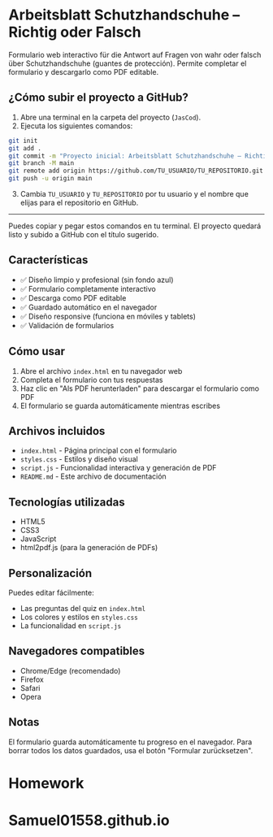 # Arbeitsblatt Schutzhandschuhe – Richtig oder Falsch

Formulario web interactivo für die Antwort auf Fragen von wahr oder falsch über Schutzhandschuhe (guantes de protección). Permite completar el formulario y descargarlo como PDF editable.

## ¿Cómo subir el proyecto a GitHub?

1. Abre una terminal en la carpeta del proyecto (`JasCod`).
2. Ejecuta los siguientes comandos:

```sh
git init
git add .
git commit -m "Proyecto inicial: Arbeitsblatt Schutzhandschuhe – Richtig oder Falsch"
git branch -M main
git remote add origin https://github.com/TU_USUARIO/TU_REPOSITORIO.git
git push -u origin main
```

3. Cambia `TU_USUARIO` y `TU_REPOSITORIO` por tu usuario y el nombre que elijas para el repositorio en GitHub.

---

Puedes copiar y pegar estos comandos en tu terminal. El proyecto quedará listo y subido a GitHub con el título sugerido.

## Características

- ✅ Diseño limpio y profesional (sin fondo azul)
- ✅ Formulario completamente interactivo
- ✅ Descarga como PDF editable
- ✅ Guardado automático en el navegador
- ✅ Diseño responsive (funciona en móviles y tablets)
- ✅ Validación de formularios

## Cómo usar

1. Abre el archivo `index.html` en tu navegador web
2. Completa el formulario con tus respuestas
3. Haz clic en "Als PDF herunterladen" para descargar el formulario como PDF
4. El formulario se guarda automáticamente mientras escribes

## Archivos incluidos

- `index.html` - Página principal con el formulario
- `styles.css` - Estilos y diseño visual
- `script.js` - Funcionalidad interactiva y generación de PDF
- `README.md` - Este archivo de documentación

## Tecnologías utilizadas

- HTML5
- CSS3
- JavaScript
- html2pdf.js (para la generación de PDFs)

## Personalización

Puedes editar fácilmente:
- Las preguntas del quiz en `index.html`
- Los colores y estilos en `styles.css`
- La funcionalidad en `script.js`

## Navegadores compatibles

- Chrome/Edge (recomendado)
- Firefox
- Safari
- Opera

## Notas

El formulario guarda automáticamente tu progreso en el navegador. Para borrar todos los datos guardados, usa el botón "Formular zurücksetzen".
# Homework
# Samuel01558.github.io
